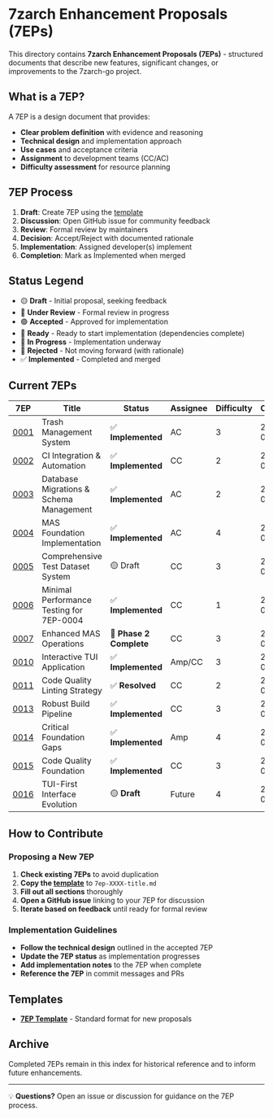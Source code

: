 # 7zarch Enhancement Proposals (7EPs)

This directory contains **7zarch Enhancement Proposals (7EPs)** - structured documents that describe new features, significant changes, or improvements to the 7zarch-go project.

## What is a 7EP?

A 7EP is a design document that provides:
- **Clear problem definition** with evidence and reasoning
- **Technical design** and implementation approach  
- **Use cases** and acceptance criteria
- **Assignment** to development teams (CC/AC)
- **Difficulty assessment** for resource planning

## 7EP Process

1. **Draft**: Create 7EP using the [template](template.md)
2. **Discussion**: Open GitHub issue for community feedback  
3. **Review**: Formal review by maintainers
4. **Decision**: Accept/Reject with documented rationale
5. **Implementation**: Assigned developer(s) implement
6. **Completion**: Mark as Implemented when merged

## Status Legend

- 🟡 **Draft** - Initial proposal, seeking feedback
- 🔵 **Under Review** - Formal review in progress  
- 🟢 **Accepted** - Approved for implementation
- 🔷 **Ready** - Ready to start implementation (dependencies complete)
- 🔄 **In Progress** - Implementation underway
- 🔴 **Rejected** - Not moving forward (with rationale)
- ✅ **Implemented** - Completed and merged

## Current 7EPs

| 7EP | Title | Status | Assignee | Difficulty | Created |
|-----|-------|--------|----------|------------|---------|
| [0001](7ep-0001-trash-management.md) | Trash Management System | ✅ **Implemented** | AC | 3 | 2025-08-11 |
| [0002](7ep-0002-ci-integration.md) | CI Integration & Automation | ✅ **Implemented** | CC | 2 | 2025-08-12 |
| [0003](7ep-0003-database-migrations.md) | Database Migrations & Schema Management | ✅ **Implemented** | AC | 2 | 2025-08-12 |
| [0004](7ep-0004-mas-foundation.md) | MAS Foundation Implementation | ✅ **Implemented** | AC | 4 | 2025-08-12 |
| [0005](7ep-0005-test-dataset-system.md) | Comprehensive Test Dataset System | 🟡 Draft | CC | 3 | 2025-08-12 |
| [0006](7ep-0006-minimal-performance-testing.md) | Minimal Performance Testing for 7EP-0004 | ✅ **Implemented** | CC | 1 | 2025-08-12 |
| [0007](7ep-0007-enhanced-mas-operations.md) | Enhanced MAS Operations | 🔄 **Phase 2 Complete** | CC | 3 | 2025-08-12 |
| [0010](7ep-0010-interactive-tui-application.md) | Interactive TUI Application | ✅ **Implemented** | Amp/CC | 3 | 2025-08-12 |
| [0011](7ep-0011-re-tighten-golangci-lint.md) | Code Quality Linting Strategy | ✅ **Resolved** | CC | 2 | 2025-08-13 |
| [0013](7ep-0013-robust-build-pipeline.md) | Robust Build Pipeline | ✅ **Implemented** | CC | 3 | 2025-08-13 |
| [0014](7ep-0014-critical-foundation-gaps.md) | Critical Foundation Gaps | ✅ **Implemented** | Amp | 4 | 2025-08-13 |
| [0015](7ep-0015-code-quality-foundation.md) | Code Quality Foundation | ✅ **Implemented** | CC | 3 | 2025-08-13 |
| [0016](7ep-0016-tui-first-interface-evolution.md) | TUI-First Interface Evolution | 🟡 **Draft** | Future | 4 | 2025-08-13 |

## How to Contribute

### Proposing a New 7EP

1. **Check existing 7EPs** to avoid duplication
2. **Copy the [template](template.md)** to `7ep-XXXX-title.md`
3. **Fill out all sections** thoroughly
4. **Open a GitHub issue** linking to your 7EP for discussion
5. **Iterate based on feedback** until ready for formal review

### Implementation Guidelines

- **Follow the technical design** outlined in the accepted 7EP
- **Update the 7EP status** as implementation progresses  
- **Add implementation notes** to the 7EP when complete
- **Reference the 7EP** in commit messages and PRs

## Templates

- **[7EP Template](template.md)** - Standard format for new proposals

## Archive

Completed 7EPs remain in this index for historical reference and to inform future enhancements.

---

💡 **Questions?** Open an issue or discussion for guidance on the 7EP process.